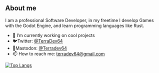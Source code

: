## About me

I am a professional Software Developer, in my freetime I develop Games with the Godot Engine, and learn programming languages like Rust.

- 🔭 I’m currently working on cool projects
- 🐦Twitter: [@TerraDev64](https://twitter.com/TerraDev64)
- 🐘Mastodon: [@Terradev64](https://mastodon.gamedev.place/@TerraDev64)
- 📫 How to reach me: terradev64@gmail.com

[![Top Langs](https://github-readme-stats.vercel.app/api/top-langs/?username=TerraDev64&hide=shaderlab,hlsl&)](https://github.com/anuraghazra/github-readme-stats)

